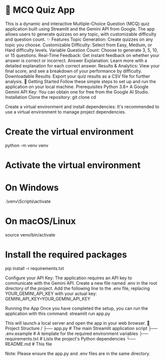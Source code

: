 # 🧠 MCQ Quiz App

This is a dynamic and interactive Multiple-Choice Question (MCQ) quiz application built using Streamlit and the Gemini API from Google. The app allows users to generate quizzes on any topic, with customizable difficulty and question count.
✨ Features
Topic Generation: Create quizzes on any topic you choose.
Customizable Difficulty: Select from Easy, Medium, or Hard difficulty levels.
Variable Question Count: Choose to generate 3, 5, 10, or 15 questions.
Real-Time Feedback: Get instant feedback on whether your answer is correct or incorrect.
Answer Explanation: Learn more with a detailed explanation for each correct answer.
Results & Analytics: View your final score, and see a breakdown of your performance by difficulty.
Downloadable Results: Export your quiz results as a CSV file for further analysis.
🚀 Getting Started
Follow these simple steps to set up and run the application on your local machine.
Prerequisites
Python 3.8+
A Google Gemini API Key: You can obtain one for free from the Google AI Studio.
Installation
Clone the repository:
git clone <your-repository-url>
cd <your-project-folder>


Create a virtual environment and install dependencies:
It's recommended to use a virtual environment to manage project dependencies.
# Create the virtual environment
python -m venv venv

# Activate the virtual environment
# On Windows
.\venv\Scripts\activate
# On macOS/Linux
source venv/bin/activate

# Install the required packages
pip install -r requirements.txt


Configure your API Key:
The application requires an API key to communicate with the Gemini API.
Create a new file named .env in the root directory of the project.
Add the following line to the .env file, replacing YOUR_GEMINI_API_KEY with your actual key:
GEMINI_API_KEY=YOUR_GEMINI_API_KEY


Running the App
Once you have completed the setup, you can run the application with this command:
streamlit run app.py


This will launch a local server and open the app in your web browser.
📁 Project Structure
/
├── app.py                  # The main Streamlit application script
├── .env.example            # A template for the required environment variables
├── requirements.txt        # Lists the project's Python dependencies
└── README.md               # This file


Note: Please ensure the app.py and .env files are in the same directory.

